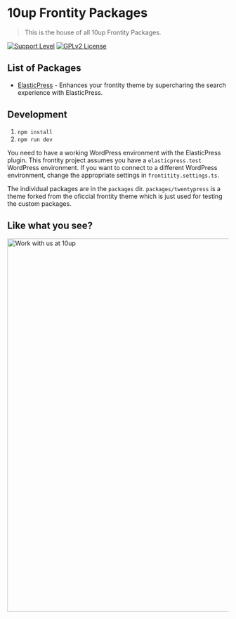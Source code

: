 # 10up Frontity Packages

> This is the house of all 10up Frontity Packages.

[![Support Level](https://img.shields.io/badge/support-active-green.svg)](#support-level)
[![GPLv2 License](https://img.shields.io/github/license/10up/frontity-packages.svg)](https://github.com/10up/elasticpress-react/blob/develop/LICENSE.md)

## List of Packages
- [ElasticPress](packages/elasticpress) - Enhances your frontity theme by supercharing the search experience with ElasticPress.

## Development

1. `npm install`
2. `npm run dev`

You need to have a working WordPress environment with the ElasticPress plugin. This frontity project assumes you have a `elasticpress.test` WordPress environment. If you want to connect to a different WordPress environment, change the appropriate settings in `frontitity.settings.ts`.

The individual packages are in the `packages` dir. `packages/twentypress` is a theme forked from the oficcial frontity theme which is just used for testing the custom packages.

## Like what you see?

<a href="http://10up.com/contact/"><img src="https://10updotcom-wpengine.s3.amazonaws.com/uploads/2016/10/10up-Github-Banner.png" width="850" alt="Work with us at 10up"></a>
